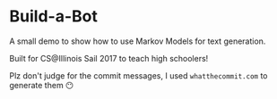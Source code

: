 # Build-a-Bot  

A small demo to show how to use Markov Models for text generation.  

Built for CS@Illinois Sail 2017 to teach high schoolers!  

Plz don't judge for the commit messages, I used `whatthecommit.com` to generate them :no_mouth:  
